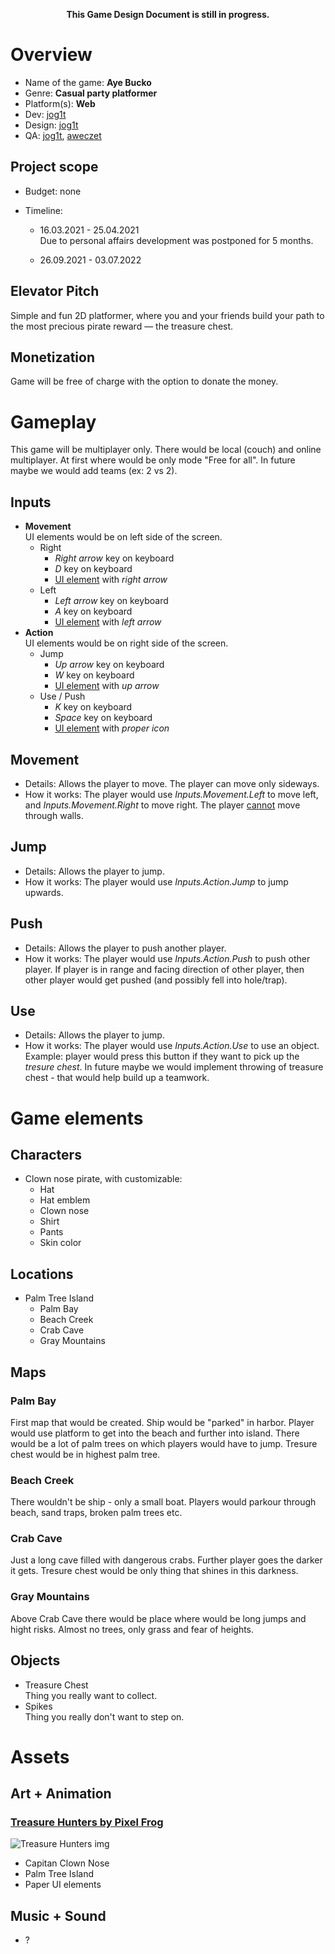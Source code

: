 <p align="center"><b>This Game Design Document is still in progress.</b></p>

# Overview

* Name of the game: **Aye Bucko**
* Genre: **Casual party platformer**
* Platform(s): **Web**
* Dev: [jog1t](https://github.com/jog1t)
* Design: [jog1t](https://github.com/jog1t)
* QA: [jog1t](https://github.com/jog1t), [aweczet](https://github.com/aweczet)

## Project scope

* Budget: none

* Timeline: 

  * 16.03.2021 - 25.04.2021<br>
    Due to personal affairs development was postponed for 5 months.

  * 26.09.2021 - 03.07.2022

## Elevator Pitch

Simple and fun 2D platformer, where you and your friends build your path to the most precious pirate reward — the treasure chest.

## Monetization

Game will be free of charge with the option to donate the money.

# Gameplay

This game will be multiplayer only. There would be local (couch) and online multiplayer. At first where would be only mode "Free for all". In future maybe we would add teams (ex: 2 vs 2).

## Inputs

- **Movement**<br>
  UI elements would be on left side of the screen.
  - Right
    - *Right arrow* key on keyboard
    - *D* key on keyboard
    - <u>UI element</u> with *right arrow*
  - Left
    - *Left arrow* key on keyboard
    - *A* key on keyboard
    - <u>UI element</u> with *left arrow*
- **Action**<br>
  UI elements would be on right side of the screen.
  - Jump
    - *Up arrow* key on keyboard
    - *W* key on keyboard
    - <u>UI element</u> with *up arrow*
  - Use / Push
    - *K* key on keyboard
    - *Space* key on keyboard
    - <u>UI element</u> with *proper icon*

## Movement

* Details: Allows the player to move. The player can move only sideways.
* How it works: The player would use *Inputs.Movement.Left* to move left, and *Inputs.Movement.Right* to move right. The player <u>cannot</u> move through walls.

## Jump

* Details: Allows the player to jump.
* How it works: The player would use *Inputs.Action.Jump* to jump upwards.

## Push

* Details: Allows the player to push another player.
* How it works: The player would use *Inputs.Action.Push* to push other player. If player is in range and facing direction of other player, then other player would get pushed (and possibly fell into hole/trap).

## Use

* Details: Allows the player to jump.
* How it works: The player would use *Inputs.Action.Use* to use an object. Example: player would press this button if they want to pick up the *tresure chest*.
  In future maybe we would implement throwing of treasure chest - that would help build up a teamwork.

# Game elements

## Characters

* Clown nose pirate, with customizable:
  * Hat
  * Hat emblem
  * Clown nose
  * Shirt
  * Pants
  * Skin color

## Locations

* Palm Tree Island
  * Palm Bay
  * Beach Creek
  * Crab Cave
  * Gray Mountains

## Maps

### Palm Bay

First map that would be created. Ship would be "parked" in harbor. Player would use platform to get into the beach and further into island. There would be a lot of palm trees on which players would have to jump. Tresure chest would be in highest palm tree.

### Beach Creek

There wouldn't be ship - only a small boat. Players would parkour through beach, sand traps, broken palm trees etc.

### Crab Cave

Just a long cave filled with dangerous crabs. Further player goes the darker it gets. Tresure chest would be only thing that shines in this darkness.

### Gray Mountains

Above Crab Cave there would be place where would be long jumps and hight risks. Almost no trees, only grass and fear of heights.

## Objects

* Treasure Chest <br>Thing you really want to collect.
* Spikes<br>
  Thing you really don't want to step on.

# Assets

## Art + Animation

### [Treasure Hunters by Pixel Frog](https://pixelfrog-assets.itch.io/treasure-hunters)

![Treasure Hunters img](https://trello-attachments.s3.amazonaws.com/5eda79b9fa9bcf7a091d7f49/608bf37494a7bf38b74d5e31/dcdcc47702f4ee0bc90a2e96064cdbae/image.png)

  * Capitan Clown Nose
  * Palm Tree Island
  * Paper UI elements

## Music + Sound

* ?
